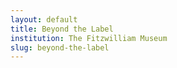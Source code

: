```yaml
---
layout: default
title: Beyond the Label
institution: The Fitzwilliam Museum
slug: beyond-the-label
---
```

